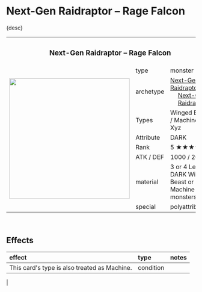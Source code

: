 # Next-Gen Raidraptor – Rage Falcon

{desc}


<table>
  <tr>
    <th colspan="3"> <h3> Next-Gen Raidraptor – Rage Falcon </h3> </th>
  </tr>
  <tr>
    <td rowspan="9"> <img src="../../../.assets/cards/xyz/Next-Gen Raidraptor Rage Falcon.png" width="320px"> </td>
  </tr>
  <tr>
    <td> type </td>
    <td> monster </td>
  </tr>
  <tr>
    <td> archetype </td>
    <td> <a href="../../archetypes/Next-Gen Raidraptor.md">Next-Gen Raidraptor</a> <br> &emsp; <a href="../../archetypes/Next-Gen.md">Next-Gen</a> <br> &emsp; <a href="https://yugipedia.com/wiki/Raidraptor">Raidraptor</a> </td>
  </tr>
  <tr>
    <td> Types </td>
    <td> Winged Beast / Machine / Xyz </td>
  </tr>
  <tr>
    <td> Attribute </td>
    <td> DARK </td>
  </tr>
  <tr>
    <td> Rank </td>
    <td> 5 ★★★★★ </td>
  </tr>
  <tr>
    <td> ATK / DEF </td>
    <td> 1000 / 2000 </td>
  </tr>
  <tr>
    <td> material </td>
    <td> 3 or 4 Level 5 DARK Winged Beast or Machine monsters </td>
  </tr>
  <tr>
    <td> special </td>
    <td> polyattributive </td>
  </tr>
</table>


<br>


## Effects

| effect | type | notes |
| :----- | :--- | :---- |
| This card's type is also treated as Machine. | condition | |
| 
